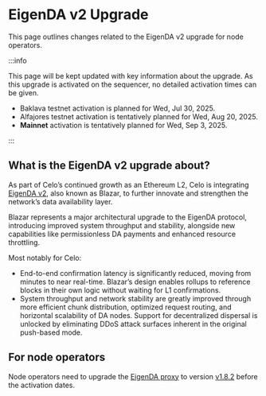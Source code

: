 # EigenDA v2 Upgrade

This page outlines changes related to the EigenDA v2 upgrade for node operators.

:::info

This page will be kept updated with key information about the upgrade. As this upgrade is activated on the sequencer, no detailed activation times can be given.

- Baklava testnet activation is planned for Wed, Jul 30, 2025.
- Alfajores testnet activation is tentatively planned for Wed, Aug 20, 2025.
- **Mainnet** activation is tentatively planned for Wed, Sep 3, 2025.

:::

## What is the EigenDA v2 upgrade about?

As part of Celo’s continued growth as an Ethereum L2, Celo is integrating [EigenDA v2](https://docs.eigencloud.xyz/products/eigenda/core-concepts/overview), also known as Blazar, to further innovate and strengthen the network’s data availability layer.

Blazar represents a major architectural upgrade to the EigenDA protocol, introducing improved system throughput and stability, alongside new capabilities like permissionless DA payments and enhanced resource throttling.

Most notably for Celo:

- End-to-end confirmation latency is significantly reduced, moving from minutes to near real-time. Blazar’s design enables rollups to reference blocks in their own logic without waiting for L1 confirmations.
- System throughput and network stability are greatly improved through more efficient chunk distribution, optimized request routing, and horizontal scalability of DA nodes.
Support for decentralized dispersal is unlocked by eliminating DDoS attack surfaces inherent in the original push-based mode.

## For node operators

Node operators need to upgrade the [EigenDA proxy](https://github.com/Layr-Labs/eigenda-proxy) to version [v1.8.2](https://github.com/Layr-Labs/eigenda-proxy/releases/tag/v1.8.2) before the activation dates.
